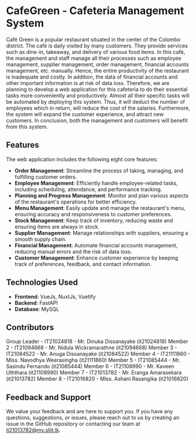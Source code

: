 # CafeGreen - Cafeteria Management System

Café Green is a popular restaurant situated in the center of the Colombo district. The café is daily visited by many customers. They provide services such as dine-in, takeaway, and delivery of various food items. In this café, the management and staff manage all their processes such as employee management, supplier management, order management, financial accounts management, etc. manually. Hence, the entire productivity of the restaurant is inadequate and costly. In addition, the data of financial accounts and other important information is at risk of data loss. Therefore, we are planning to develop a web application for this cafeteria to do their essential tasks more conveniently and productively. Almost all their specific tasks will be automated by deploying this system. Thus, it will deduct the number of employees which in return, will reduce the cost of the salaries. Furthermore, the system will expand the customer experience, and attract new customers. In conclusion, both the management and customers will benefit from this system.

## Features

The web application includes the following eight core features:

- **Order Management**: Streamline the process of taking, managing, and fulfilling customer orders.
- **Employee Management**: Efficiently handle employee-related tasks, including scheduling, attendance, and performance tracking.
- **Planning and Progress Management**: Monitor and plan various aspects of the restaurant's operations for better efficiency.
- **Menu Management**: Easily update and manage the restaurant's menu, ensuring accuracy and responsiveness to customer preferences.
- **Stock Management**: Keep track of inventory, reducing waste and ensuring items are always in stock.
- **Supplier Management**: Manage relationships with suppliers, ensuring a smooth supply chain.
- **Financial Management**: Automate financial accounts management, reducing manual errors and the risk of data loss.
- **Customer Management**: Enhance customer experience by keeping track of preferences, feedback, and contact information.

## Technologies Used

- **Frontend**: VueJs, NuxtJs, Vuetify
- **Backend**: FastAPI
- **Database**: MySQL

## Contributors

Group Leader - IT21024818 - Mr. Dinuka Dissanayake (it21024818)
Member 2 - IT21094668 - Mr. Nidula Wickramarathne (it21094668)
Member 3 - IT21084522 - Mr. Anuga Dissanayake (it21084522)
Member 4 - IT21111860 - Miss. Navodhya Weerasingha (it21111860)
Member 5 - IT21085444 - Mr. Sasindu Fernando (it21085444)
Member 6 - IT21108990 - Mr. Kaveen Uththara (it21108990)
Member 7 - IT21013782 - Mr. Eranga Amarasekara (it21013782)
Member 8 - IT21016820 - Miss. Ashani Rasangika (it21016820)

## Feedback and Support

We value your feedback and are here to support you. If you have any questions, suggestions, or issues, please reach out to us by creating an issue in the GitHub repository or contacting our team at [it21013782@my.sliit.lk](it21013782@my.sliit.lk).
